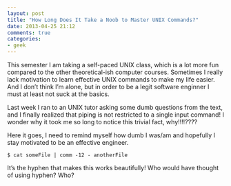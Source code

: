 ```yaml
---
layout: post
title: "How Long Does It Take a Noob to Master UNIX Commands?"
date: 2013-04-25 21:12
comments: true
categories:
- geek
---
```


This semester I am taking a self-paced UNIX class, which is a lot more fun compared to the other theoretical-ish computer courses. Sometimes I really lack motivation to learn effective UNIX commands to make my life easier. And I don’t think I’m alone, but in order to be a legit software enginner I must at least not suck at the basics.

Last week I ran to an UNIX tutor asking some dumb questions from the text, and I finally realized that piping is not restricted to a single input command! I wonder why it took me so long to notice this trivial fact, why!!!!????

Here it goes, I need to remind myself how dumb I was/am and hopefully I stay motivated to be an effective engineer.

```
$ cat someFile | comm -12 - anotherFile
```

It’s the hyphen that makes this works beautifully! Who would have thought of using hyphen? Who?